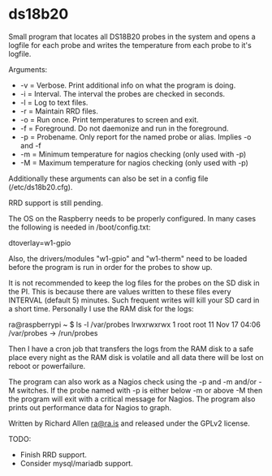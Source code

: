 # ds18b20
Small program that locates all DS18B20 probes in the system
and opens a logfile for each probe and writes the temperature
from each probe to it's logfile.

Arguments:
* -v = Verbose.  Print additional info on what the program is doing.
* -i = Interval. The interval the probes are checked in seconds.
* -l = Log to text files.
* -r = Maintain RRD files.
* -o = Run once. Print temperatures to screen and exit.
* -f = Foreground.  Do not daemonize and run in the foreground.
* -p = Probename. Only report for the named probe or alias. Implies -o and -f
* -m = Minimum temperature for nagios checking (only used with -p)
* -M = Maximum temperature for nagios checking (only used with -p)

Additionally these arguments can also be set in a config file (/etc/ds18b20.cfg).

RRD support is still pending.

The OS on the Raspberry needs to be properly configured.    In many cases the
following is needed in /boot/config.txt:

dtoverlay=w1-gpio

Also, the drivers/modules "w1-gpio" and "w1-therm" need to be loaded before the
program is run in order for the probes to show up.

It is not recommended to keep the log files for the probes on the SD disk in the PI.
This is because there are values written to these files every INTERVAL (default 5)
minutes.   Such frequent writes will kill your SD card in a short time.
Personally I use the RAM disk for the logs:

ra@raspberrypi ~ $ ls -l /var/probes
lrwxrwxrwx 1 root root 11 Nov 17 04:06 /var/probes -> /run/probes

Then I have a cron job that transfers the logs from the RAM disk to a safe
place every night as the RAM disk is volatile and all data there will be
lost on reboot or powerfailure.

The program can also work as a Nagios check using the -p and -m and/or -M
switches.    If the probe named with -p is either below -m or above -M
then the program will exit with a critical message for Nagios.
The program also prints out performance data for Nagios to graph.

Written by Richard Allen <ra@ra.is> and released under the GPLv2 license.

TODO:
* Finish RRD support.
* Consider mysql/mariadb support.

